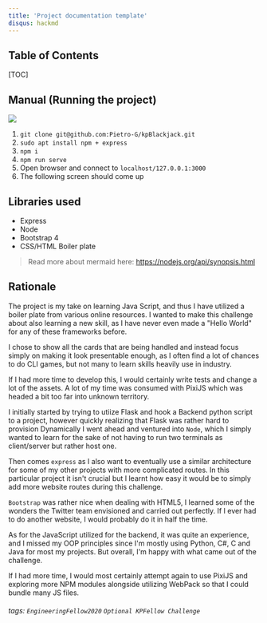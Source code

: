 ```yaml
---
title: 'Project documentation template'
disqus: hackmd
---
```


## Table of Contents

[TOC]

## Manual (Running the project)
![](https://i.imgur.com/THOwX7f.png)

1. `git clone git@github.com:Pietro-G/kpBlackjack.git`
2. `sudo apt install npm + express`
3. `npm i`
4. `npm run serve`
5. Open browser and connect to `localhost/127.0.0.1:3000`
6. The following screen should come up

Libraries used
---

- Express
- Node
- Bootstrap 4
- CSS/HTML Boiler plate

> Read more about mermaid here: https://nodejs.org/api/synopsis.html

## Rationale
The project is my take on learning Java Script, and thus I have utilized a boiler plate from various online resources. I wanted to make this challenge about also learning a new skill, as I have never even made a "Hello World" for any of these frameworks before.

I chose to show all the cards that are being handled and instead focus simply on making it look presentable enough, as I often find a lot of chances to do CLI games, but not many to learn skills heavily use in industry.

If I had more time to develop this, I would certainly write tests and change a lot of the assets. A lot of my time was consumed with PixiJS which was headed a bit too far into unknown territory.

I initially started by trying to utiize Flask and hook a Backend python script to a project, however quickly realizing that Flask was rather hard to provision Dynamically I went ahead and ventured into `Node`, which I simply wanted to learn for the sake of not having to run two terminals as client/server but rather host one.

Then comes `express` as I also want to eventually use a similar architecture for some of my other projects with more complicated routes. In this particular project it isn't crucial but I learnt how easy it would be to simply add more website routes during this challenge.

`Bootstrap` was rather nice when dealing with HTML5, I learned some of the wonders the Twitter team envisioned and carried out perfectly. If I ever had to do another website, I would probably do it in half the time.

As for the JavaScript utilized for the backend, it was quite an experience, and I missed my OOP principles since I'm mostly using Python, C#, C and Java for most my projects. But overall, I'm happy with what came out of the challenge.


If I had more time, I would most certainly attempt again to use PixiJS and exploring more NPM modules alongside utilizing WebPack so that I could bundle many JS files.
###### tags: `EngineeringFellow2020` `Optional KPFellow Challenge`
